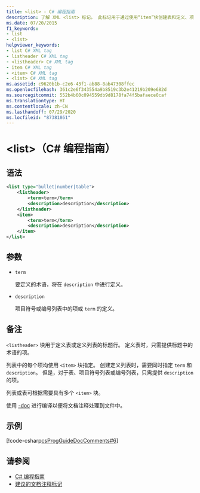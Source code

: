 ```yaml
---
title: <list> - C# 编程指南
description: 了解 XML <list> 标记。 此标记用于通过使用“item”块创建表和定义、项目符号列表或编号列表。
ms.date: 07/20/2015
f1_keywords:
- list
- <list>
helpviewer_keywords:
- list C# XML tag
- listheader C# XML tag
- <listheader> C# XML tag
- item C# XML tag
- <item> C# XML tag
- <list> C# XML tag
ms.assetid: c9620b1b-c2e6-43f1-ab88-8ab47308ffec
ms.openlocfilehash: 361c2e6f343554a9b8519c3b2e41219b209e682d
ms.sourcegitcommit: 552b4b60c094559db9d8178fa74f5bafaece0caf
ms.translationtype: HT
ms.contentlocale: zh-CN
ms.lasthandoff: 07/29/2020
ms.locfileid: "87381861"
---
```

# <a name="list-c-programming-guide"></a>\<list>（C# 编程指南）

## <a name="syntax"></a>语法

```xml
<list type="bullet|number|table">
    <listheader>
        <term>term</term>
        <description>description</description>
    </listheader>
    <item>
        <term>term</term>
        <description>description</description>
    </item>
</list>
```

## <a name="parameters"></a>参数

- `term`

  要定义的术语，将在 `description` 中进行定义。

- `description`

  项目符号或编号列表中的项或 `term` 的定义。
  
## <a name="remarks"></a>备注

`<listheader>` 块用于定义表或定义列表的标题行。 定义表时，只需提供标题中的术语的项。

列表中的每个项均使用 `<item>` 块指定。 创建定义列表时，需要同时指定 `term` 和 `description`。 但是，对于表、项目符号列表或编号列表，只需提供 `description` 的项。

列表或表可根据需要具有多个 `<item>` 块。

使用 [-doc](../../language-reference/compiler-options/doc-compiler-option.md) 进行编译以便将文档注释处理到文件中。

## <a name="example"></a>示例

[!code-csharp[csProgGuideDocComments#6](~/samples/snippets/csharp/VS_Snippets_VBCSharp/csProgGuideDocComments/CS/DocComments.cs#6)]

## <a name="see-also"></a>请参阅

- [C# 编程指南](../index.md)
- [建议的文档注释标记](./recommended-tags-for-documentation-comments.md)
